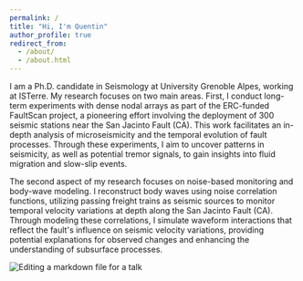 ```yaml
---
permalink: /
title: "Hi, I'm Quentin"
author_profile: true
redirect_from: 
  - /about/
  - /about.html
---
```


I am a Ph.D. candidate in Seismology at University Grenoble Alpes, working at ISTerre. My research focuses on two main areas. First, I conduct long-term experiments with dense nodal arrays as part of the ERC-funded FaultScan project, a pioneering effort involving the deployment of 300 seismic stations near the San Jacinto Fault (CA). This work facilitates an in-depth analysis of microseismicity and the temporal evolution of fault processes. Through these experiments, I aim to uncover patterns in seismicity, as well as potential tremor signals, to gain insights into fluid migration and slow-slip events.

The second aspect of my research focuses on noise-based monitoring and body-wave modeling. I reconstruct body waves using noise correlation functions, utilizing passing freight trains as seismic sources to monitor temporal velocity variations at depth along the San Jacinto Fault (CA). Through modeling these correlations, I simulate waveform interactions that reflect the fault's influence on seismic velocity variations, providing potential explanations for observed changes and enhancing the understanding of subsurface processes.


![Editing a markdown file for a talk](/images/editing-talk.png)
